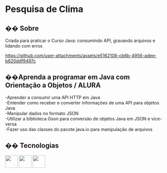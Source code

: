 <h1>Pesquisa de Clima</h1>

<h2>�� Sobre</h2>
<p>Criada para praticar o Curso Java: consumindo API, gravando arquivos e lidando com erros</p>

https://github.com/user-attachments/assets/e5162108-cb6b-4956-adee-b620ddf9497c

<h2>��Aprenda a programar em Java com Orientação a Objetos / ALURA</h2>
<p>
-Aprender a consumir uma API HTTP em Java<br>
-Entender como receber e converter informações de uma API para objetos Java<br>
-Manipular dados no formato JSON<br>
-Utilizar a biblioteca Gson para conversão de objetos Java em JSON e vice-versa<br>
-Fazer uso das classes do pacote java.io para manipulação de arquivos<br>
</p>


## �� Tecnologias
<div>
  <img src="https://cdn.jsdelivr.net/gh/devicons/devicon@latest/icons/intellij/intellij-original.svg" width="40" height="40"/>
  <img src="https://cdn.jsdelivr.net/gh/devicons/devicon@latest/icons/postman/postman-original.svg" width="40" height="40"/>
  <img src="https://cdn.jsdelivr.net/gh/devicons/devicon@latest/icons/java/java-original-wordmark.svg" width="40" height="40"/>    
                       
</div>

